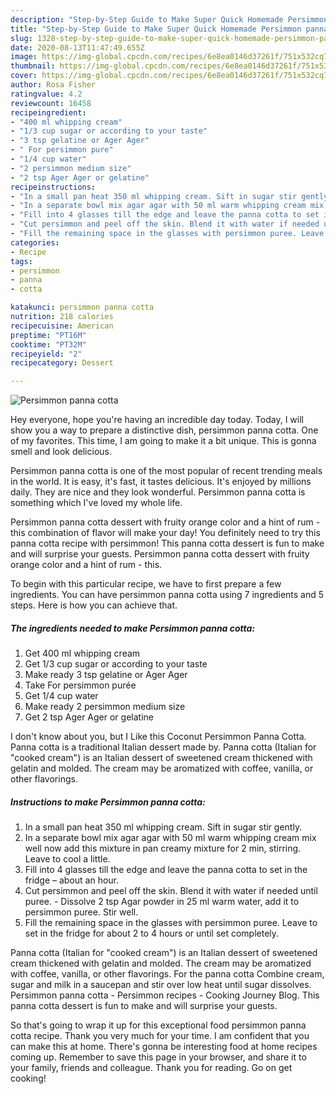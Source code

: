 ```yaml
---
description: "Step-by-Step Guide to Make Super Quick Homemade Persimmon panna cotta"
title: "Step-by-Step Guide to Make Super Quick Homemade Persimmon panna cotta"
slug: 1328-step-by-step-guide-to-make-super-quick-homemade-persimmon-panna-cotta
date: 2020-08-13T11:47:49.655Z
image: https://img-global.cpcdn.com/recipes/6e8ea0146d37261f/751x532cq70/persimmon-panna-cotta-recipe-main-photo.jpg
thumbnail: https://img-global.cpcdn.com/recipes/6e8ea0146d37261f/751x532cq70/persimmon-panna-cotta-recipe-main-photo.jpg
cover: https://img-global.cpcdn.com/recipes/6e8ea0146d37261f/751x532cq70/persimmon-panna-cotta-recipe-main-photo.jpg
author: Rosa Fisher
ratingvalue: 4.2
reviewcount: 16458
recipeingredient:
- "400 ml whipping cream"
- "1/3 cup sugar or according to your taste"
- "3 tsp gelatine or Ager Ager"
- " For persimmon pure"
- "1/4 cup water"
- "2 persimmon medium size"
- "2 tsp Ager Ager or gelatine"
recipeinstructions:
- "In a small pan heat 350 ml whipping cream. Sift in sugar stir gently."
- "In a separate bowl mix agar agar with 50 ml warm whipping cream mix well now add this mixture in pan creamy mixture for 2 min, stirring. Leave to cool a little."
- "Fill into 4 glasses till the edge and leave the panna cotta to set in the fridge – about an hour."
- "Cut persimmon and peel off the skin. Blend it with water if needed until puree. Dissolve 2 tsp Agar powder in 25 ml warm water, add it to persimmon puree. Stir well."
- "Fill the remaining space in the glasses with persimmon puree. Leave to set in the fridge for about 2 to 4 hours or until set completely."
categories:
- Recipe
tags:
- persimmon
- panna
- cotta

katakunci: persimmon panna cotta 
nutrition: 218 calories
recipecuisine: American
preptime: "PT16M"
cooktime: "PT32M"
recipeyield: "2"
recipecategory: Dessert

---
```



![Persimmon panna cotta](https://img-global.cpcdn.com/recipes/6e8ea0146d37261f/751x532cq70/persimmon-panna-cotta-recipe-main-photo.jpg)

Hey everyone, hope you're having an incredible day today. Today, I will show you a way to prepare a distinctive dish, persimmon panna cotta. One of my favorites. This time, I am going to make it a bit unique. This is gonna smell and look delicious.

Persimmon panna cotta is one of the most popular of recent trending meals in the world. It is easy, it's fast, it tastes delicious. It's enjoyed by millions daily. They are nice and they look wonderful. Persimmon panna cotta is something which I've loved my whole life.

Persimmon panna cotta dessert with fruity orange color and a hint of rum - this combination of flavor will make your day! You definitely need to try this panna cotta recipe with persimmon! This panna cotta dessert is fun to make and will surprise your guests. Persimmon panna cotta dessert with fruity orange color and a hint of rum - this.


To begin with this particular recipe, we have to first prepare a few ingredients. You can have persimmon panna cotta using 7 ingredients and 5 steps. Here is how you can achieve that.

<!--inarticleads1-->

##### The ingredients needed to make Persimmon panna cotta:

1. Get 400 ml whipping cream
1. Get 1/3 cup sugar or according to your taste
1. Make ready 3 tsp gelatine or Ager Ager
1. Take  For persimmon purée
1. Get 1/4 cup water
1. Make ready 2 persimmon medium size
1. Get 2 tsp Ager Ager or gelatine


I don&#39;t know about you, but I Like this Coconut Persimmon Panna Cotta. Panna cotta is a traditional Italian dessert made by. Panna cotta (Italian for &#34;cooked cream&#34;) is an Italian dessert of sweetened cream thickened with gelatin and molded. The cream may be aromatized with coffee, vanilla, or other flavorings. 

<!--inarticleads2-->

##### Instructions to make Persimmon panna cotta:

1. In a small pan heat 350 ml whipping cream. Sift in sugar stir gently.
1. In a separate bowl mix agar agar with 50 ml warm whipping cream mix well now add this mixture in pan creamy mixture for 2 min, stirring. Leave to cool a little.
1. Fill into 4 glasses till the edge and leave the panna cotta to set in the fridge – about an hour.
1. Cut persimmon and peel off the skin. Blend it with water if needed until puree. - Dissolve 2 tsp Agar powder in 25 ml warm water, add it to persimmon puree. Stir well.
1. Fill the remaining space in the glasses with persimmon puree. Leave to set in the fridge for about 2 to 4 hours or until set completely.


Panna cotta (Italian for &#34;cooked cream&#34;) is an Italian dessert of sweetened cream thickened with gelatin and molded. The cream may be aromatized with coffee, vanilla, or other flavorings. For the panna cotta Combine cream, sugar and milk in a saucepan and stir over low heat until sugar dissolves. Persimmon panna cotta - Persimmon recipes - Cooking Journey Blog. This panna cotta dessert is fun to make and will surprise your guests. 

So that's going to wrap it up for this exceptional food persimmon panna cotta recipe. Thank you very much for your time. I am confident that you can make this at home. There's gonna be interesting food at home recipes coming up. Remember to save this page in your browser, and share it to your family, friends and colleague. Thank you for reading. Go on get cooking!
